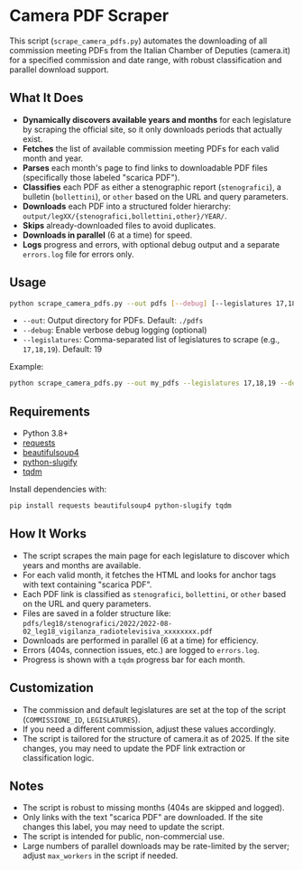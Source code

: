 # Camera PDF Scraper

This script (`scrape_camera_pdfs.py`) automates the downloading of all commission meeting PDFs from the Italian Chamber of Deputies (camera.it) for a specified commission and date range, with robust classification and parallel download support.

## What It Does
- **Dynamically discovers available years and months** for each legislature by scraping the official site, so it only downloads periods that actually exist.
- **Fetches** the list of available commission meeting PDFs for each valid month and year.
- **Parses** each month's page to find links to downloadable PDF files (specifically those labeled "scarica PDF").
- **Classifies** each PDF as either a stenographic report (`stenografici`), a bulletin (`bollettini`), or `other` based on the URL and query parameters.
- **Downloads** each PDF into a structured folder hierarchy: `output/legXX/{stenografici,bollettini,other}/YEAR/`.
- **Skips** already-downloaded files to avoid duplicates.
- **Downloads in parallel** (6 at a time) for speed.
- **Logs** progress and errors, with optional debug output and a separate `errors.log` file for errors only.

## Usage

```bash
python scrape_camera_pdfs.py --out pdfs [--debug] [--legislatures 17,18,19]
```

- `--out`: Output directory for PDFs. Default: `./pdfs`
- `--debug`: Enable verbose debug logging (optional)
- `--legislatures`: Comma-separated list of legislatures to scrape (e.g., `17,18,19`). Default: 19

Example:
```bash
python scrape_camera_pdfs.py --out my_pdfs --legislatures 17,18,19 --debug
```

## Requirements
- Python 3.8+
- [requests](https://pypi.org/project/requests/)
- [beautifulsoup4](https://pypi.org/project/beautifulsoup4/)
- [python-slugify](https://pypi.org/project/python-slugify/)
- [tqdm](https://pypi.org/project/tqdm/)

Install dependencies with:
```bash
pip install requests beautifulsoup4 python-slugify tqdm
```

## How It Works
- The script scrapes the main page for each legislature to discover which years and months are available.
- For each valid month, it fetches the HTML and looks for anchor tags with text containing "scarica PDF".
- Each PDF link is classified as `stenografici`, `bollettini`, or `other` based on the URL and query parameters.
- Files are saved in a folder structure like: `pdfs/leg18/stenografici/2022/2022-08-02_leg18_vigilanza_radiotelevisiva_xxxxxxxx.pdf`
- Downloads are performed in parallel (6 at a time) for efficiency.
- Errors (404s, connection issues, etc.) are logged to `errors.log`.
- Progress is shown with a `tqdm` progress bar for each month.

## Customization
- The commission and default legislatures are set at the top of the script (`COMMISSIONE_ID`, `LEGISLATURES`).
- If you need a different commission, adjust these values accordingly.
- The script is tailored for the structure of camera.it as of 2025. If the site changes, you may need to update the PDF link extraction or classification logic.

## Notes
- The script is robust to missing months (404s are skipped and logged).
- Only links with the text "scarica PDF" are downloaded. If the site changes this label, you may need to update the script.
- The script is intended for public, non-commercial use.
- Large numbers of parallel downloads may be rate-limited by the server; adjust `max_workers` in the script if needed.